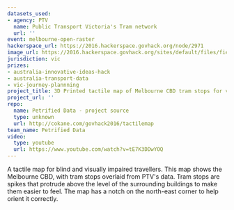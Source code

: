 ```yaml
---
datasets_used:
- agency: PTV
  name: Public Transport Victoria's Tram network
  url: ''
event: melbourne-open-raster
hackerspace_url: https://2016.hackerspace.govhack.org/node/2971
image_url: https://2016.hackerspace.govhack.org/sites/default/files/field/image/tactile_map_printed.jpg
jurisdiction: vic
prizes:
- australia-innovative-ideas-hack
- australia-transport-data
- vic-journey-plannning
project_title: 3D Printed tactile map of Melbourne CBD tram stops for visually-impaired commuters.
project_url: ''
repo:
  name: Petrified Data - project source
  type: unknown
  url: http://cokane.com/govhack2016/tactilemap
team_name: Petrified Data
video:
  type: youtube
  url: https://www.youtube.com/watch?v=tE7K3DDwYOQ
---
```


A tactile map for blind and visually impaired travellers. This map shows the Melbourne CBD, with tram stops overlaid from PTV's data. Tram stops are spikes that protrude above the level of the surrounding buildings to make them easier to feel. The map has a notch on the north-east corner to help orient it correctly.